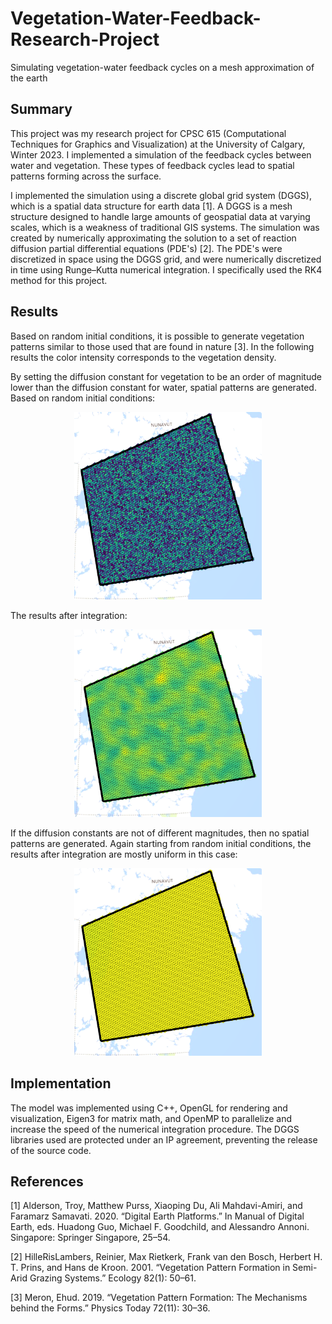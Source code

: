 # Vegetation-Water-Feedback-Research-Project
Simulating vegetation-water feedback cycles on a mesh approximation of the earth

## Summary

This project was my research project for CPSC 615 (Computational Techniques for Graphics and Visualization) at the University of Calgary, Winter 2023. I implemented a simulation of the feedback cycles between water and vegetation. These types of feedback cycles lead to spatial patterns forming across the surface.

I implemented the simulation using a discrete global grid system (DGGS), which is a spatial data structure for earth data [1]. A DGGS is a mesh structure designed to handle large amounts of geospatial data at varying scales, which is a weakness of traditional GIS systems. The simulation was created by numerically approximating the solution to a set of reaction diffusion partial differential equations (PDE's) [2]. The PDE's were discretized in space using the DGGS grid, and were numerically discretized in time using Runge–Kutta numerical integration. I specifically used the RK4 method for this project.

## Results

Based on random initial conditions, it is possible to generate vegetation patterns similar to those used that are found in nature [3]. In the following results the color intensity corresponds to the vegetation density.

By setting the diffusion constant for vegetation to be an order of magnitude lower than the diffusion constant for water, spatial patterns are generated. Based on random initial conditions:

<p align="center">
    <img src="images/initial_conditions.png" alt="Initial conditions" width=300px>
</p>

The results after integration:

<p align="center">
<img src="images/vegetation_density.png" alt="Result after numerical integration" width=300px>
</p>

If the diffusion constants are not of different magnitudes, then no spatial patterns are generated. Again starting from random initial conditions, the results after integration are mostly uniform in this case:

<p align="center">
    <img src="images/vegetation_uniform.png" width=300px alt="The results after integration when the diffusion constants are of the same order. The result is uniform">
</p>

## Implementation

The model was implemented using C++, OpenGL for rendering and visualization, Eigen3 for matrix math, and OpenMP to parallelize and increase the speed of the numerical integration procedure. The DGGS libraries used are protected under an IP agreement, preventing the release of the source code.

## References

[1] Alderson, Troy, Matthew Purss, Xiaoping Du, Ali Mahdavi-Amiri, and Faramarz Samavati. 2020. “Digital Earth Platforms.” In Manual of Digital Earth, eds. Huadong Guo, Michael F. Goodchild, and Alessandro Annoni. Singapore: Springer Singapore, 25–54.

[2] HilleRisLambers, Reinier, Max Rietkerk, Frank van den Bosch, Herbert H. T. Prins, and Hans de Kroon. 2001. “Vegetation Pattern Formation in Semi-Arid Grazing Systems.” Ecology 82(1): 50–61.

[3] Meron, Ehud. 2019. “Vegetation Pattern Formation: The Mechanisms behind the Forms.” Physics Today 72(11): 30–36.
 
